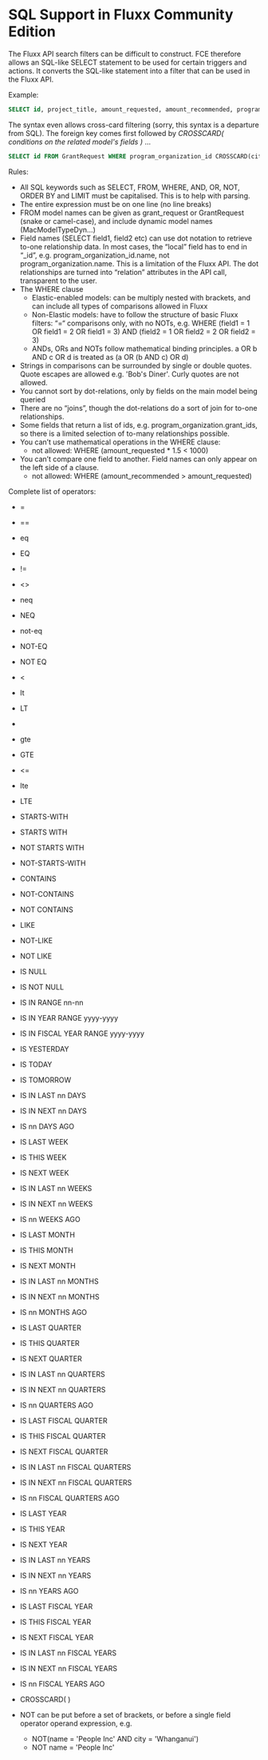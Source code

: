 # SQL Support in Fluxx Community Edition

The Fluxx API search filters can be difficult to construct. FCE therefore allows an SQL-like SELECT statement to be used for certain triggers and actions. It converts the SQL-like statement into a filter that can be used in the Fluxx API.

Example:

```sql
SELECT id, project_title, amount_requested, amount_recommended, program_organization_id.name FROM GrantRequest WHERE state = "granted" AND amount_requested < 1000 ORDER BY amount_requested, project_title LIMIT 100
```

The syntax even allows cross-card filtering (sorry, this syntax is a departure from SQL). The foreign key comes first followed by _CROSSCARD( conditions on the related model's fields )_ ...

```sql
SELECT id FROM GrantRequest WHERE program_organization_id CROSSCARD(city = 'Auckland' AND gst_registered = 'y') AND amount_requested < 1000
```

Rules:

* All SQL keywords such as SELECT, FROM, WHERE, AND, OR, NOT, ORDER BY and LIMIT must be capitalised. This is to help with parsing.
* The entire expression must be on one line (no line breaks)
* FROM model names can be given as grant_request or GrantRequest (snake or camel-case), and include dynamic model names (MacModelTypeDyn…)
* Field names (SELECT field1, field2 etc) can use dot notation to retrieve to-one relationship data. In most cases, the “local” field has to end in “_id”, e.g. program_organization_id.name, not program_organization.name. This is a limitation of the Fluxx API. The dot relationships are turned into “relation” attributes in the API call, transparent to the user.
* The WHERE clause
  * Elastic-enabled models: can be multiply nested with brackets, and can include all types of comparisons allowed in Fluxx
  * Non-Elastic models: have to follow the structure of basic Fluxx filters: “=“ comparisons only, with no NOTs, e.g. WHERE (field1 = 1 OR field1 = 2 OR field1 = 3) AND (field2 = 1 OR field2 = 2 OR field2 = 3)
  * ANDs, ORs and NOTs follow mathematical binding principles. a OR b AND c OR d is treated as (a OR (b AND c) OR d)
* Strings in comparisons can be surrounded by single or double quotes. Quote escapes are allowed e.g. 'Bob\'s Diner'. Curly quotes are not allowed.
* You cannot sort by dot-relations, only by fields on the main model being queried
* There are no “joins”, though the dot-relations do a sort of join for to-one relationships.
* Some fields that return a list of ids, e.g. program_organization.grant_ids, so there is a limited selection of to-many relationships possible.
* You can’t use mathematical operations in the WHERE clause:
  * not allowed: WHERE (amount_requested * 1.5 < 1000)
* You can’t compare one field to another. Field names can only appear on the left side of a clause.
  * not allowed: WHERE (amount_recommended > amount_requested)

Complete list of operators:

* =
* ==
* eq
* EQ
* !=
* <>
* neq
* NEQ
* not-eq
* NOT-EQ
* NOT EQ
* <
* lt
* LT
* >
* gte
* GTE
* <=
* lte
* LTE
* STARTS-WITH
* STARTS WITH
* NOT STARTS WITH
* NOT-STARTS-WITH
* CONTAINS
* NOT-CONTAINS
* NOT CONTAINS
* LIKE
* NOT-LIKE
* NOT LIKE

* IS NULL
* IS NOT NULL
* IS IN RANGE nn-nn
* IS IN YEAR RANGE yyyy-yyyy
* IS IN FISCAL YEAR RANGE yyyy-yyyy
* IS YESTERDAY
* IS TODAY
* IS TOMORROW

* IS IN LAST nn DAYS
* IS IN NEXT nn DAYS
* IS nn DAYS AGO
* IS LAST WEEK
* IS THIS WEEK
* IS NEXT WEEK
* IS IN LAST nn WEEKS
* IS IN NEXT nn WEEKS
* IS nn WEEKS AGO
* IS LAST MONTH
* IS THIS MONTH
* IS NEXT MONTH
* IS IN LAST nn MONTHS
* IS IN NEXT nn MONTHS
* IS nn MONTHS AGO
* IS LAST QUARTER
* IS THIS QUARTER
* IS NEXT QUARTER
* IS IN LAST nn QUARTERS
* IS IN NEXT nn QUARTERS
* IS nn QUARTERS AGO
* IS LAST FISCAL QUARTER
* IS THIS FISCAL QUARTER
* IS NEXT FISCAL QUARTER
* IS IN LAST nn FISCAL QUARTERS
* IS IN NEXT nn FISCAL QUARTERS
* IS nn FISCAL QUARTERS AGO
* IS LAST YEAR
* IS THIS YEAR
* IS NEXT YEAR
* IS IN LAST nn YEARS
* IS IN NEXT nn YEARS
* IS nn YEARS AGO
* IS LAST FISCAL YEAR
* IS THIS FISCAL YEAR
* IS NEXT FISCAL YEAR
* IS IN LAST nn FISCAL YEARS
* IS IN NEXT nn FISCAL YEARS
* IS nn FISCAL YEARS AGO
* CROSSCARD(   )

* NOT can be put before a set of brackets, or before a single field operator operand expression, e.g.

  * NOT(name = 'People Inc' AND city = 'Whanganui')
  * NOT name = 'People Inc'
